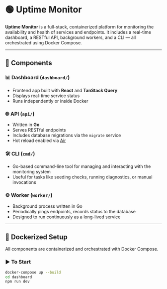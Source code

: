 # 🟢 Uptime Monitor

**Uptime Monitor** is a full-stack, containerized platform for monitoring the availability and health of services and endpoints. It includes a real-time dashboard, a RESTful API, background workers, and a CLI — all orchestrated using Docker Compose.

---

## 🔧 Components

### 📊 Dashboard (`dashboard/`)
- Frontend app built with **React** and **TanStack Query**
- Displays real-time service status
- Runs independently or inside Docker

### 🌐 API (`api/`)
- Written in **Go**
- Serves RESTful endpoints
- Includes database migrations via the `migrate` service
- Hot reload enabled via [Air](https://github.com/cosmtrek/air)

### 🛠 CLI (`cmd/`)
- Go-based command-line tool for managing and interacting with the monitoring system
- Useful for tasks like seeding checks, running diagnostics, or manual invocations

### ⚙️ Worker (`worker/`)
- Background process written in Go
- Periodically pings endpoints, records status to the database
- Designed to run continuously as a long-lived service

---

## 🐳 Dockerized Setup

All components are containerized and orchestrated with Docker Compose.

### ▶️ To Start

```bash
docker-compose up --build
cd dashboard
npm run dev
